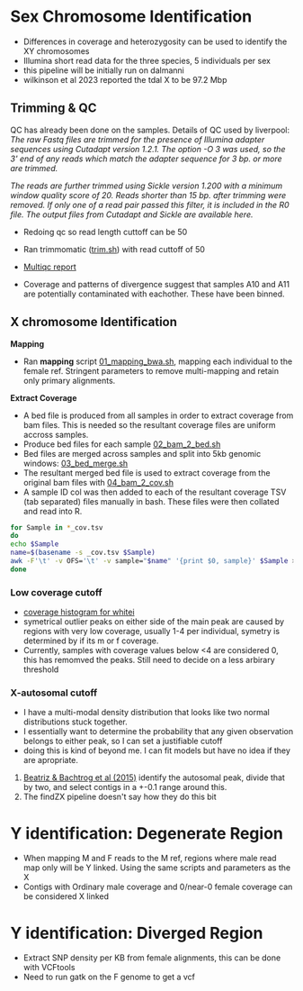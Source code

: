 # **Sex Chromosome Identification**
* Differences in coverage and heterozygosity can be used to identify the XY chromosomes
* Illumina short read data for the three species, 5 individuals per sex 
* this pipeline will be initially run on dalmanni
* wilkinson et al 2023 reported the tdal X to be 97.2 Mbp

## **Trimming & QC**
QC has already been done on the samples. Details of QC used by liverpool:
_The raw Fastq files are trimmed for the presence of Illumina adapter sequences using Cutadapt version 1.2.1. The option -O 3 was used, so the 3' end of any reads which match the adapter sequence for 3 bp. or more are trimmed._

_The reads are further trimmed using Sickle version 1.200 with a minimum window quality score of 20. Reads shorter than 15 bp. after trimming were removed. If only one of a read pair passed this filter, it is included in the R0 file. The output files from Cutadapt and Sickle are available here._

* Redoing qc so read length cuttoff can be 50
* Ran trimmomatic ([trim.sh](https://github.com/BenAlston/stalkie_ref_genome_assembly/blob/main/scripts/QC/trim.sh)) with read cuttoff of 50
* [Multiqc report](https://github.com/BenAlston/stalkie_ref_genome_assembly/tree/main/lab_book/Data/multiqc_reports)

* Coverage and patterns of divergence suggest that samples A10 and A11 are potentially contaminated with eachother. These have been binned.

## **X chromosome Identification**
**Mapping**
* Ran **mapping** script [01_mapping_bwa.sh](https://github.com/BenAlston/stalkie_ref_genome_assembly/blob/main/scripts/sex_chr_id/coverage/01_mapping_bwa.sh), mapping each individual to the female ref. Stringent parameters to remove multi-mapping and retain only primary alignments.

**Extract Coverage**
* A bed file is produced from all samples in order to extract coverage from bam files. This is needed so the resultant coverage files are uniform accross samples.
* Produce bed files for each sample [02_bam_2_bed.sh](https://github.com/BenAlston/stalkie_ref_genome_assembly/blob/main/scripts/sex_chr_id/coverage/02_bam_2_bed.sh)
* Bed files are merged across samples and split into 5kb genomic windows: [03_bed_merge.sh](https://github.com/BenAlston/stalkie_ref_genome_assembly/blob/main/scripts/sex_chr_id/coverage/03_bed_merge.sh)
* The resultant merged bed file is used to extract coverage from the original bam files with [04_bam_2_cov.sh](https://github.com/BenAlston/stalkie_ref_genome_assembly/blob/main/scripts/sex_chr_id/coverage/04_bam_2_cov.sh)
* A sample ID col was then added to each of the resultant coverage TSV (tab separated) files manually in bash. These files were then collated and read into R.
~~~bash
for Sample in *_cov.tsv
do
echo $Sample
name=$(basename -s _cov.tsv $Sample)
awk -F'\t' -v OFS='\t' -v sample="$name" '{print $0, sample}' $Sample > ${name}_labeled.cov.tsv
done
~~~

### **Low coverage cutoff**
* [coverage histogram for whitei](https://github.com/BenAlston/stalkie_ref_genome_assembly/blob/main/lab_book/Data/sex_chr/whitei_cov_hist.jpg)
* symetrical outlier peaks on either side of the main peak are caused by regions with very low coverage, usually 1-4 per individual, symetry is determined by if its m or f coverage.
* Currently, samples with coverage values below <4 are considered 0, this has remomved the peaks. Still need to decide on a less arbirary threshold

### **X-autosomal cutoff**
* I have a multi-modal density distribution that looks like two normal distributions stuck together. 
* I essentially want to determine the probability that any given observation belongs to either peak, so I can set a justifiable cutoff
* doing this is kind of beyond me. I can fit models but have no idea if they are apropriate.

1. [Beatriz & Bachtrog et al (2015)](https://journals.plos.org/plosbiology/article?id=10.1371/journal.pbio.1002078) identify the autosomal peak, divide that by two, and select contigs in a +-0.1 range around this.
2. The findZX pipeline doesn't say how they do this bit

# **Y identification: Degenerate Region**
* When mapping M and F reads to the M ref, regions where male read map only will be Y linked. Using the same scripts and parameters as the X
* Contigs with Ordinary male coverage and 0/near-0 female coverage can be considered X linked

# **Y identification: Diverged Region**
* Extract SNP density per KB from female alignments, this can be done with VCFtools
* Need to run gatk on the F genome to get a vcf
